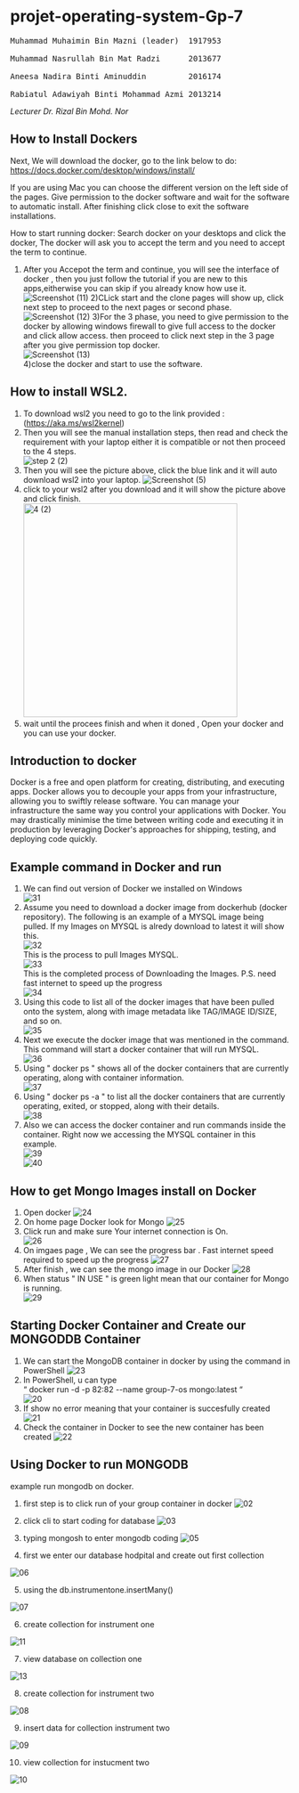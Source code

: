 
# <h1> projet-operating-system-Gp-7 

 
<pre>
Muhammad Muhaimin Bin Mazni (leader)  1917953<br>
Muhammad Nasrullah Bin Mat Radzi      2013677 <br>
Aneesa Nadira Binti Aminuddin         2016174<br>
Rabiatul Adawiyah Binti Mohammad Azmi 2013214
</pre>
 
*Lecturer Dr. Rizal Bin Mohd. Nor*
 

## How to Install Dockers
Next, We will download the docker, go to the link below to do:
https://docs.docker.com/desktop/windows/install/ 
 
If you are using Mac you can choose the different version on the left side of the pages.
Give permission to the docker software and wait for the software to automatic install. 
After finishing click close to exit the software installations.<br>

How to start running docker:
Search docker on your desktops and click the docker, 
The docker will ask you to accept the term and you need to accept the term to continue.
1) After you Accepot the term and continue, you will see the interface of docker , then you just follow the tutorial if you are new to this apps,eitherwise you can skip if you already know how use it.
 ![Screenshot (11)](https://user-images.githubusercontent.com/106076684/174476813-ce64af2b-5f59-4f41-b69c-eeddc605b680.png)
 2)CLick start and the clone pages will show up, click next step to proceed to the next pages or second phase.
![Screenshot (12)](https://user-images.githubusercontent.com/106076684/174476928-bbf788de-84db-48a9-b752-4f75f1c003ed.png)
 3)For the 3 phase, you need to give permission to the docker by allowing windows firewall to give full access to the docker and click allow access. then proceed to click next step in the 3 page after you give permission top docker. <br>
 ![Screenshot (13)](https://user-images.githubusercontent.com/106076684/174477183-b78e499c-eb8a-4757-9ae3-85b3196509a4.png)<br>
 4)close the docker and start to use the software.

## How to install WSL2.
1. To download wsl2 you need to go to the link provided :(https://aka.ms/wsl2kernel)
 2. Then you will see the manual installation steps, then read and check the requirement with your laptop either it is compatible or not then proceed to the 4 steps.<br>
![step 2 (2)](https://user-images.githubusercontent.com/106076684/174479734-85a0a413-bacb-470e-9113-0d99da1af36a.jpeg)
 3. Then you will see the picture above, click the blue link and it will auto download wsl2 into your laptop. 
 ![Screenshot (5)](https://user-images.githubusercontent.com/106076684/174479623-86db2722-6277-4d66-8dc5-4678d134f970.png)<br>
 4. click to your wsl2 after you download and it will show the picture above and click finish. 
 <img width="384" alt="4 (2)" src="https://user-images.githubusercontent.com/106076684/174479642-7d0f96f1-94e2-4191-a9cc-429cc273af20.png"><br>
 5. wait until the procees finish and when it doned , Open your docker and you can use your docker.


## Introduction to docker
Docker is a free and open platform for creating, distributing, and executing apps. Docker allows you to decouple your apps from your infrastructure, allowing you to swiftly release software. You can manage your infrastructure the same way you control your applications with Docker. You may drastically minimise the time between writing code and executing it in production by leveraging Docker's approaches for shipping, testing, and deploying code quickly.


## Example command in Docker and run 
 1) We can find out version of Docker we installed on Windows<br>
 ![31](https://github.com/TheAmin102/projet-operating-system-Gp-7/blob/main/file%20image%203/31.png)<br>
 2) Assume you need to download a docker image from dockerhub (docker repository). The following is an example of a MYSQL image being pulled.
 If my Images on MYSQL is alredy download to latest it will show this. <br>
 ![32](https://github.com/TheAmin102/projet-operating-system-Gp-7/blob/main/file%20image%203/32.png)<br>
 This is the process to pull Images MYSQL.<br>
 ![33](https://github.com/TheAmin102/projet-operating-system-Gp-7/blob/main/file%20image%203/33.png)<br>
 This is the completed process of Downloading the Images. P.S. need fast internet to speed up the progress<br>
 ![34](https://github.com/TheAmin102/projet-operating-system-Gp-7/blob/main/file%20image%203/34.png)<br>
 3) Using this code to list all of the docker images that have been pulled onto the system, along with image metadata like TAG/IMAGE ID/SIZE, and so on.<br>
 ![35](https://github.com/TheAmin102/projet-operating-system-Gp-7/blob/main/file%20image%203/35.png)
 4) Next we execute the docker image that was mentioned in the command. This command will start a docker container that will run MYSQL.<br>
 ![36](https://github.com/TheAmin102/projet-operating-system-Gp-7/blob/main/file%20image%203/36.png)
 5) Using " docker ps " shows all of the docker containers that are currently operating, along with container information.<br>
 ![37](https://github.com/TheAmin102/projet-operating-system-Gp-7/blob/main/file%20image%203/37.png)
 6) Using " docker ps -a " to list all the docker containers that are currently operating, exited, or stopped, along with their details.<br>
 ![38](https://github.com/TheAmin102/projet-operating-system-Gp-7/blob/main/file%20image%203/38.png)
 7) Also we can access the docker container and run commands inside the container. Right now we accessing the MYSQL container in this example.<br>
 ![39](https://github.com/TheAmin102/projet-operating-system-Gp-7/blob/main/file%20image%203/39.png)<br>
 ![40](https://github.com/TheAmin102/projet-operating-system-Gp-7/blob/main/file%20image%203/40.png)
 
 
## How to get Mongo Images install on Docker
 1) Open docker 
 ![24](https://github.com/TheAmin102/projet-operating-system-Gp-7/blob/main/file%20image%202/24.png)<br>
 2) On home page Docker look for Mongo
 ![25](https://github.com/TheAmin102/projet-operating-system-Gp-7/blob/main/file%20image%202/25.jpg)<br>
 3) Click run and make sure Your internet connection is On.<br>
 ![26](https://github.com/TheAmin102/projet-operating-system-Gp-7/blob/main/file%20image%202/26.png)<br>
 4) On imgaes page , We can see the progress bar . Fast internet speed required to speed up the progress
 ![27](https://github.com/TheAmin102/projet-operating-system-Gp-7/blob/main/file%20image%202/27.jpg)<br>
 5) After finish , we can see the mongo image in our Docker
 ![28](https://github.com/TheAmin102/projet-operating-system-Gp-7/blob/main/file%20image%202/28.jpg)<br>
 6) When status " IN USE " is green light mean that our container for Mongo is running.<br>
 ![29](https://github.com/TheAmin102/projet-operating-system-Gp-7/blob/main/file%20image%202/29.png)<br>
 
## Starting Docker Container and Create our MONGODDB Container
1) We can start the MongoDB container in docker by using the command in PowerShell 
 ![23](https://github.com/TheAmin102/projet-operating-system-Gp-7/blob/main/file%20image%202/23.png)
2) In PowerShell, u can type <br>
“ docker run -d -p 82:82 --name group-7-os mongo:latest “<br>
 ![20](https://github.com/TheAmin102/projet-operating-system-Gp-7/blob/main/file%20image%202/20.png)<br>
 3) If show no error meaning that your container is succesfully created<br>
 ![21](https://github.com/TheAmin102/projet-operating-system-Gp-7/blob/main/file%20image%202/21.png)<br>
 4) Check the container in Docker to see the new container has been created
 ![22](https://github.com/TheAmin102/projet-operating-system-Gp-7/blob/main/file%20image%202/22.jpg)

 
## Using Docker to run MONGODB 
example run mongodb on docker.
1) first step is to click run of your group container in docker 
![02](https://github.com/TheAmin102/projet-operating-system-Gp-7/blob/main/file%20image/02.png)

2) click cli to start coding for database
 ![03](https://github.com/TheAmin102/projet-operating-system-Gp-7/blob/main/file%20image/03.png)
 
3) typing mongosh to enter mongodb coding
 ![05](https://github.com/TheAmin102/projet-operating-system-Gp-7/blob/main/file%20image/05.png)

4) first we enter our database hodpital and create out first collection 
 
![06](https://github.com/TheAmin102/projet-operating-system-Gp-7/blob/main/file%20image/06.png)
 
5) using the db.instrumentone.insertMany()
 
![07](https://github.com/TheAmin102/projet-operating-system-Gp-7/blob/main/file%20image/07.png)
 
6) create collection for instrument one
 
![11](https://github.com/TheAmin102/projet-operating-system-Gp-7/blob/main/file%20image/11.png)
 
7) view database on collection one
 
![13](https://github.com/TheAmin102/projet-operating-system-Gp-7/blob/main/file%20image/13.png)

8) create collection for instrument two
 
![08](https://github.com/TheAmin102/projet-operating-system-Gp-7/blob/main/file%20image/08.png)
 
9) insert data for collection instrument two
 
![09](https://github.com/TheAmin102/projet-operating-system-Gp-7/blob/main/file%20image/09.png)
 
10) view collection for instucment two
 
 ![10](https://github.com/TheAmin102/projet-operating-system-Gp-7/blob/main/file%20image/10.png)
 <br>
 

 
 
 
 

 
